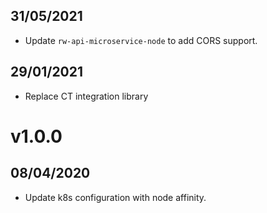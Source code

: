 ## 31/05/2021

- Update `rw-api-microservice-node` to add CORS support.

## 29/01/2021

- Replace CT integration library

# v1.0.0

## 08/04/2020

- Update k8s configuration with node affinity.

